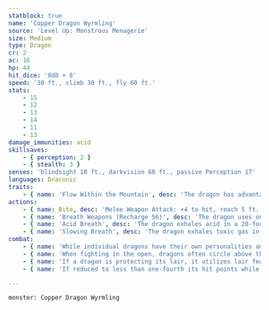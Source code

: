 ```yaml
---
statblock: true
name: 'Copper Dragon Wyrmling'
source: 'Level Up: Monstrous Menagerie'
size: Medium
type: Dragon
cr: 2
ac: 16
hp: 44
hit_dice: '8d8 + 8'
speed: '30 ft., climb 30 ft., fly 60 ft.'
stats:
    - 15
    - 12
    - 13
    - 14
    - 11
    - 13
damage_immunities: acid
skillsaves:
    - { perception: 2 }
    - { stealth: 3 }
senses: 'blindsight 10 ft., darkvision 60 ft., passive Perception 17'
languages: Draconic
traits:
    - { name: 'Flow Within the Mountain', desc: 'The dragon has advantage on Stealth checks made to hide in mountainous regions.' }
actions:
    - { name: Bite, desc: 'Melee Weapon Attack: +4 to hit, reach 5 ft., one target. Hit: 13 (2d10 + 2) piercing damage.' }
    - { name: 'Breath Weapons (Recharge 56)', desc: 'The dragon uses one of the following breath weapons:' }
    - { name: 'Acid Breath', desc: 'The dragon exhales acid in a 20-foot-long, 5-foot wide-line. Each creature in the area makes a DC 11 Dexterity saving throw, taking 13 (3d8) acid damage on a failed save or half damage on a success.' }
    - { name: 'Slowing Breath', desc: 'The dragon exhales toxic gas in a 15-foot cone. Each creature in the area makes a DC 11 Constitution saving throw, becoming slowed for 1 minute on a failure. A creature repeats the saving throw at the end of each of its turns, ending the effect on itself on a success.' }
combat:
    - { name: 'While individual dragons have their own personalities and tactics, most rely heavily on their breath weapons', desc: 'They use them whenever they can, preferably from maximum distance and while flying above their enemies.' }
    - { name: 'When fighting in the open, dragons often circle above their enemies as they wait for their breath weapons to recharge', desc: "They only close to melee if their enemies deal significant damage with ranged attacks, or if they can savage an enemy cut off from its allies. Once bloodied, dragons become more aggressive, attacking with bite and claws when their breath weapons aren't available." }
    - { name: 'If a dragon is protecting its lair, it utilizes lair features, traps, allies, and architecture such as escape tunnels to keep up a hit-and-run fight, reappearing only when it has a fully-recharged breath weapon', desc: 'If the dragon is forced into melee combat, it uses its bite and claws against a single foe. If it has legendary actions like Roar and Wing Attack, it uses them to disperse its other enemies.' }
    - { name: 'If reduced to less than one-fourth its hit points while fighting in the open, a dragon flies away', desc: 'However, it fights to the death to defend its lair, unless it can regain the upper hand through tricks or bargains.' }

---
```

```statblock
monster: Copper Dragon Wyrmling
```
